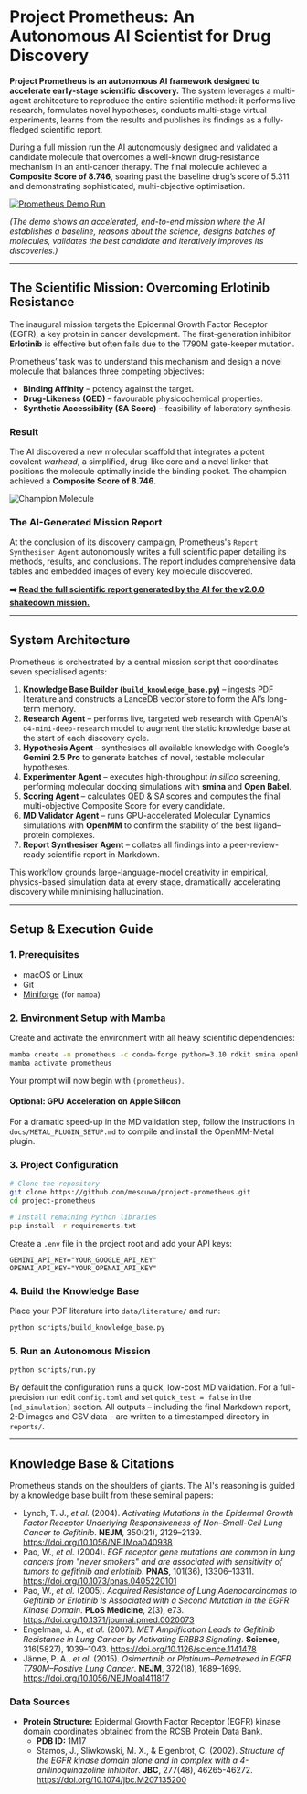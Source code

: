 # Project Prometheus: An Autonomous AI Scientist for Drug Discovery

**Project Prometheus is an autonomous AI framework designed to accelerate early-stage scientific discovery.** The system leverages a multi-agent architecture to reproduce the entire scientific method: it performs live research, formulates novel hypotheses, conducts multi-stage virtual experiments, learns from the results and publishes its findings as a fully-fledged scientific report.

During a full mission run the AI autonomously designed and validated a candidate molecule that overcomes a well-known drug-resistance mechanism in an anti-cancer therapy. The final molecule achieved a **Composite Score of 8.746**, soaring past the baseline drug’s score of 5.311 and demonstrating sophisticated, multi-objective optimisation.

[![Prometheus Demo Run](demo.gif)](demo.gif)

*(The demo shows an accelerated, end-to-end mission where the AI establishes a baseline, reasons about the science, designs batches of molecules, validates the best candidate and iteratively improves its discoveries.)*

---

## The Scientific Mission: Overcoming Erlotinib Resistance

The inaugural mission targets the Epidermal Growth Factor Receptor (EGFR), a key protein in cancer development. The first-generation inhibitor **Erlotinib** is effective but often fails due to the T790M gate-keeper mutation.

Prometheus’ task was to understand this mechanism and design a novel molecule that balances three competing objectives:

* **Binding Affinity** – potency against the target.
* **Drug-Likeness (QED)** – favourable physicochemical properties.
* **Synthetic Accessibility (SA Score)** – feasibility of laboratory synthesis.

### Result

The AI discovered a new molecular scaffold that integrates a potent covalent *warhead*, a simplified, drug-like core and a novel linker that positions the molecule optimally inside the binding pocket. The champion achieved a **Composite Score of 8.746**.

![Champion Molecule](reports/mission_20250805_123610/images/cycle_05_CS_8.746.png)

### The AI-Generated Mission Report

At the conclusion of its discovery campaign, Prometheus's `Report Synthesiser Agent` autonomously writes a full scientific paper detailing its methods, results, and conclusions. The report includes comprehensive data tables and embedded images of every key molecule discovered.

**➡️ [Read the full scientific report generated by the AI for the v2.0.0 shakedown mission.](./reports/mission_20250805_123610/prometheus_final_report_20250805_123610.md)**


---

## System Architecture

Prometheus is orchestrated by a central mission script that coordinates seven specialised agents:

1. **Knowledge Base Builder (`build_knowledge_base.py`)** – ingests PDF literature and constructs a LanceDB vector store to form the AI’s long-term memory.
2. **Research Agent** – performs live, targeted web research with OpenAI’s `o4-mini-deep-research` model to augment the static knowledge base at the start of each discovery cycle.
3. **Hypothesis Agent** – synthesises all available knowledge with Google’s **Gemini 2.5 Pro** to generate batches of novel, testable molecular hypotheses.
4. **Experimenter Agent** – executes high-throughput *in silico* screening, performing molecular docking simulations with **smina** and **Open Babel**.
5. **Scoring Agent** – calculates QED & SA scores and computes the final multi-objective Composite Score for every candidate.
6. **MD Validator Agent** – runs GPU-accelerated Molecular Dynamics simulations with **OpenMM** to confirm the stability of the best ligand–protein complexes.
7. **Report Synthesiser Agent** – collates all findings into a peer-review-ready scientific report in Markdown.

This workflow grounds large-language-model creativity in empirical, physics-based simulation data at every stage, dramatically accelerating discovery while minimising hallucination.

---

## Setup & Execution Guide

### 1. Prerequisites

* macOS or Linux
* Git
* [Miniforge](https://github.com/conda-forge/miniforge) (for `mamba`)

### 2. Environment Setup with Mamba

Create and activate the environment with all heavy scientific dependencies:

```bash
mamba create -n prometheus -c conda-forge python=3.10 rdkit smina openbabel "openmm=8.0.0" pdbfixer openmmforcefields
mamba activate prometheus
```

Your prompt will now begin with `(prometheus)`.

#### Optional: GPU Acceleration on Apple Silicon

For a dramatic speed-up in the MD validation step, follow the instructions in `docs/METAL_PLUGIN_SETUP.md` to compile and install the OpenMM-Metal plugin.

### 3. Project Configuration

```bash
# Clone the repository
git clone https://github.com/mescuwa/project-prometheus.git
cd project-prometheus

# Install remaining Python libraries
pip install -r requirements.txt
```

Create a `.env` file in the project root and add your API keys:

```text
GEMINI_API_KEY="YOUR_GOOGLE_API_KEY"
OPENAI_API_KEY="YOUR_OPENAI_API_KEY"
```

### 4. Build the Knowledge Base

Place your PDF literature into `data/literature/` and run:

```bash
python scripts/build_knowledge_base.py
```

### 5. Run an Autonomous Mission

```bash
python scripts/run.py
```

By default the configuration runs a quick, low-cost MD validation. For a full-precision run edit `config.toml` and set `quick_test = false` in the `[md_simulation]` section. All outputs – including the final Markdown report, 2-D images and CSV data – are written to a timestamped directory in `reports/`.

---

## Knowledge Base & Citations

Prometheus stands on the shoulders of giants. The AI's reasoning is guided by a knowledge base built from these seminal papers:

* Lynch, T. J., *et al.* (2004). *Activating Mutations in the Epidermal Growth Factor Receptor Underlying Responsiveness of Non–Small-Cell Lung Cancer to Gefitinib*. **NEJM**, 350(21), 2129–2139. https://doi.org/10.1056/NEJMoa040938
* Pao, W., *et al.* (2004). *EGF receptor gene mutations are common in lung cancers from "never smokers" and are associated with sensitivity of tumors to gefitinib and erlotinib*. **PNAS**, 101(36), 13306–13311. https://doi.org/10.1073/pnas.0405220101
* Pao, W., *et al.* (2005). *Acquired Resistance of Lung Adenocarcinomas to Gefitinib or Erlotinib Is Associated with a Second Mutation in the EGFR Kinase Domain*. **PLoS Medicine**, 2(3), e73. https://doi.org/10.1371/journal.pmed.0020073
* Engelman, J. A., *et al.* (2007). *MET Amplification Leads to Gefitinib Resistance in Lung Cancer by Activating ERBB3 Signaling*. **Science**, 316(5827), 1039–1043. https://doi.org/10.1126/science.1141478
* Jänne, P. A., *et al.* (2015). *Osimertinib or Platinum–Pemetrexed in EGFR T790M–Positive Lung Cancer*. **NEJM**, 372(18), 1689–1699. https://doi.org/10.1056/NEJMoa1411817

### Data Sources

* **Protein Structure:** Epidermal Growth Factor Receptor (EGFR) kinase domain coordinates obtained from the RCSB Protein Data Bank.  
  * **PDB ID:** 1M17  
  * Stamos, J., Sliwkowski, M. X., & Eigenbrot, C. (2002). *Structure of the EGFR kinase domain alone and in complex with a 4-anilinoquinazoline inhibitor*. **JBC**, 277(48), 46265-46272. https://doi.org/10.1074/jbc.M207135200
